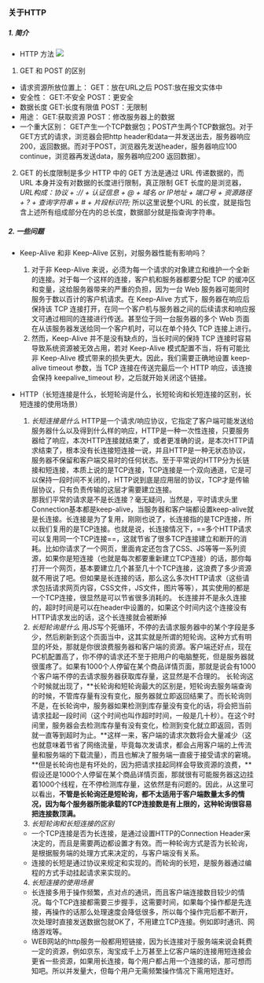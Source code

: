 ### 关于HTTP
##### 1. 简介
- HTTP 方法
![](https://s3.bmp.ovh/imgs/2022/06/09/fc569a6bac9372b5.jpg)
1. GET 和 POST 的区别
- 请求资源所放位置上：
GET：放在URL之后
POST:放在报文实体中
- 安全性：
GET:不安全
POST：更安全
- 数据长度
GET:长度有限值
POST：无限制
- 用途：
GET:获取资源
POST：修改服务器上的数据
- 一个重大区别：
GET产生一个TCP数据包；POST产生两个TCP数据包。对于GET方式的请求，浏览器会把http header和data一并发送出去，服务器响应200，返回数据。而对于POST，浏览器先发送header，服务器响应100 continue，浏览器再发送data，服务器响应200 返回数据）。

2. GET 的长度限制是多少
HTTP 中的 GET 方法是通过 URL 传递数据的，而 URL 本身并没有对数据的长度进行限制，真正限制 GET 长度的是浏览器，
*URL构成：协议 + :// + 认证信息 + @ + 域名 or IP地址 + 端口号 + 资源路径 + ? + 查询字符串 + # + 片段标识符;*
所以这里说整个URL 的长度，就是指包含上述所有组成部分在内的总长度，数据部分就是指查询字符串。
##### 2. 一些问题

- Keep-Alive 和非 Keep-Alive 区别，对服务器性能有影响吗？
  1. 对于非 Keep-Alive 来说，必须为每一个请求的对象建立和维护一个全新的连接。对于每一个这样的连接，客户机和服务器都要分配 TCP 的缓冲区和变量，这给服务器带来的严重的负担，因为一台 Web 服务器可能同时服务于数以百计的客户机请求。在 Keep-Alive 方式下，服务器在响应后保持该 TCP 连接打开，在同一个客户机与服务器之间的后续请求和响应报文可通过相同的连接进行传送。甚至位于同一台服务器的多个 Web 页面在从该服务器发送给同一个客户机时，可以在单个持久 TCP 连接上进行。
  2. 然而，Keep-Alive 并不是没有缺点的，当长时间的保持 TCP 连接时容易导致系统资源被无效占用，若对 Keep-Alive 模式配置不当，将有可能比非 Keep-Alive 模式带来的损失更大。因此，我们需要正确地设置 keep-alive timeout 参数，当 TCP 连接在传送完最后一个 HTTP 响应，该连接会保持 keepalive_timeout 秒，之后就开始关闭这个链接。

- HTTP（长短连接是什么，长短轮询是什么，长短轮询和长短连接的区别，长短连接的使用场景）
  1. *长短连接是什么*
    HTTP是一个请求/响应协议，它指定了客户端可能发送给服务器什么以及得到什么样的响应，HTTP是一种一次性连接，只要服务器给了响应，本次HTTP连接就结束了，或者更准确的说，是本次HTTP请求结束了，根本没有长连接短连接一说，并且HTTP是一种无状态协议，服务器不保留和客户端交易时的任何状态。至于平常说的HTTP分为长链接和短连接，本质上说的是TCP连接，TCP连接是一个双向通道，它是可以保持一段时间不关闭的，HTTP说到底是应用层的协议，TCP才是传输层协议，只有负责传输的这层才需要建立连接。  
    那我们平常的请求是不是长连接？毫无疑问，当然是，平时请求头里Connection基本都是keep-alive，当服务器和客户端都设置keep-alive就是长连接。长连接是为了复用，刚刚也说了，长连接指的是TCP连接，所以我们复用的是TCP连接。也就是说，长连接情况下，==多个HTTP请求可以复用同一个TCP连接==，这就节省了很多TCP连接建立和断开的消耗。比如你请求了一个网页，里面肯定还包含了CSS、JS等等一系列资源，如果你是短连接（也就是每次都要重新建立TCP连接）的话，那你每打开一个网页，基本要建立几个甚至几十个TCP连接，这浪费了多少资源就不用说了吧。但如果是长连接的话，那么这么多次HTTP请求（这些请求包括请求网页内容，CSS文件，JS文件，图片等等），其实使用的都是一个TCP连接，很显然是可以节省很多消耗的。
    长连接并不是永久连接的，超时时间是可以在header中设置的，如果这个时间内这个连接没有HTTP请求发出的话，这个长连接就会被断掉
  2. *长短轮询是什么*
    用JS写个死循环，不停的去请求服务器中的某个字段是多少，然后刷新到这个页面当中，这其实就是所谓的短轮询。这种方式有明显的坏处，那就是你很浪费服务器和客户端的资源。客户端还好点，现在PC机配置高了，你不停的请求还不至于把用户的电脑整死，但是服务器就很蛋疼了。如果有1000个人停留在某个商品详情页面，那就是说会有1000个客户端不停的去请求服务器获取库存量，这显然是不合理的。
    长轮询这个时候就出现了，**长轮询和短轮询最大的区别是，短轮询去服务端查询的时候，不管库存量有没有变化，服务器就立即返回结果了。而长轮询则不是，在长轮询中，服务器如果检测到库存量没有变化的话，将会把当前请求挂起一段时间（这个时间也叫作超时时间，一般是几十秒）。在这个时间里，服务器会去检测库存量有没有变化，检测到变化就立即返回，否则就一直等到超时为止。**这样一来，客户端的请求次数将会大量减少（这也就意味着节省了网络流量，毕竟每次发请求，都会占用客户端的上传流量和服务端的下载流量），而且也解决了服务端一直疲于接受请求的窘境。**但是长轮询也是有坏处的，因为把请求挂起同样会导致资源的浪费，**假设还是1000个人停留在某个商品详情页面，那就很有可能服务器这边挂着1000个线程，在不停检测库存量，这依然是有问题的。因此，从这里可以看出，**不管是长轮询还是短轮询，都不太适用于客户端数量太多的情况，因为每个服务器所能承载的TCP连接数是有上限的，这种轮询很容易把连接数顶满。**
  3. *长短轮询和长短连接的区别*
    - 一个TCP连接是否为长连接，是通过设置HTTP的Connection Header来决定的，而且是需要两边都设置才有效。而一种轮询方式是否为长轮询，是根据服务端的处理方式来决定的，与客户端没有关系。
    - 连接的长短是通过协议来规定和实现的。而轮询的长短，是服务器通过编程的方式手动挂起请求来实现的。
  4. *长短连接的使用场景*
    - 长连接多用于操作频繁，点对点的通讯，而且客户端连接数目较少的情况。每个TCP连接都需要三步握手，这需要时间，如果每个操作都是先连接，再操作的话那么处理速度会降低很多，所以每个操作完后都不断开，次处理时直接发送数据包就OK了，不用建立TCP连接。例如即时通讯、网络游戏等。
    - WEB网站的http服务一般都用短链接，因为长连接对于服务端来说会耗费一定的资源，例如京东，淘宝成千上万甚至上亿客户端的连接用短连接会更省一些资源，如果用长连接，每个用户都占用一个连接的话，那可想而知吧。所以并发量大，但每个用户无需频繁操作情况下需用短连好。